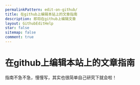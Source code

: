 ```yaml
---
permalinkPattern: edit-on-github/
title: 在github上编辑本站上的文章指南
description: 即将在github上编辑文章
layout: GithubEditHelp
star: false
sitemap: false
comment: true
---
```


# 在github上编辑本站上的文章指南
指南不急不急，慢慢写，其实也很简单自己研究下就会啦！ 
